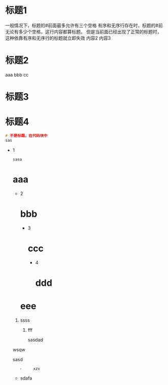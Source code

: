 # 标题1
一般情况下，标题的#前面最多允许有三个空格
有序和无序行存在时，标题的#前无论有多少个空格，这行内容都算标题。
但是当前面已经出现了正常的标题时，这种依靠有序和无序行的标题就立即失效
内容2
内容3
# 标题2
aaa
bbb
cc

#  标题3
#  标题4


```c++
# 不是标题，在代码块中
sas
```

- 1

  ```
  sasa
  ```

  

  # aaa

  - 2

    # bbb

    - 3

      # ccc
  
      - 4
  
        # ddd
  
    # eee





   1. ssss

      1. fff

         sasdad

         

	wsqw

    sasd

         - ​	xzx
  - sdafa